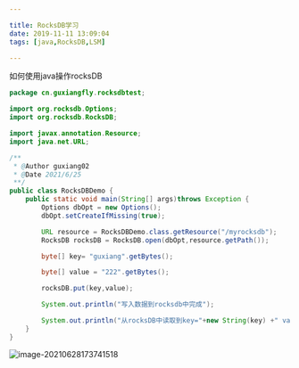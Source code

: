 ```yaml
---

title: RocksDB学习
date: 2019-11-11 13:09:04
tags: [java,RocksDB,LSM]

---
```

如何使用java操作rocksDB

```java
package cn.guxiangfly.rocksdbtest;

import org.rocksdb.Options;
import org.rocksdb.RocksDB;

import javax.annotation.Resource;
import java.net.URL;

/**
 * @Author guxiang02
 * @Date 2021/6/25
 **/
public class RocksDBDemo {
    public static void main(String[] args)throws Exception {
        Options dbOpt = new Options();
        dbOpt.setCreateIfMissing(true);

        URL resource = RocksDBDemo.class.getResource("/myrocksdb");
        RocksDB rocksDB = RocksDB.open(dbOpt,resource.getPath());

        byte[] key= "guxiang".getBytes();

        byte[] value = "222".getBytes();

        rocksDB.put(key,value);

        System.out.println("写入数据到rocksdb中完成");

        System.out.println("从rocksDB中读取到key="+new String(key) +" value是" +new String(rocksDB.get(key)));
    }
}

```



![image-20210628173741518](http://guxiangflyimagebucket.oss-cn-beijing.aliyuncs.com/img/image-20210628173741518.png)